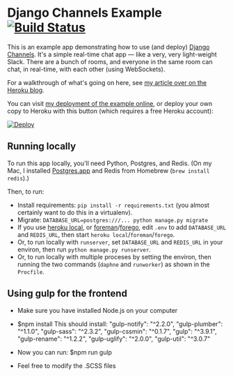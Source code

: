 # Django Channels Example [![Build Status](https://travis-ci.org/jacobian/channels-example.svg?branch=master)](https://travis-ci.org/jacobian/channels-example)

This is an example app demonstrating how to use (and deploy) [Django Channels](http://channels.readthedocs.org/en/latest/). It's a simple real-time chat app — like a very, very light-weight Slack. There are a bunch of rooms, and everyone in the same room can chat, in real-time, with each other (using WebSockets).

For a walkthrough of what's going on here, see [my article over on the Heroku blog](https://blog.heroku.com/archives/2016/3/17/in_deep_with_django_channels_the_future_of_real_time_apps_in_django?).

You can visit [my deployment of the example online](https://django-channels-example.herokuapp.com/), or deploy your own copy to Heroku with this button (which requires a free Heroku account):

[![Deploy](https://www.herokucdn.com/deploy/button.svg)](https://heroku.com/deploy?template=https://github.com/jacobian/channels-example)

## Running locally

To run this app locally, you'll need Python, Postgres, and Redis. (On my Mac, I installed [Postgres.app](http://postgresapp.com/documentation/) and Redis from Homebrew (`brew install redis`).)

Then, to run:

- Install requirements: `pip install -r requirements.txt` (you almost certainly want to do this in a virtualenv).
- Migrate: `DATABASE_URL=postgres:///... python manage.py migrate`
- If you use [heroku local](https://devcenter.heroku.com/articles/heroku-local), or [foreman](https://github.com/ddollar/foreman)/[forego](https://github.com/ddollar/forego), edit `.env` to add `DATABASE_URL` and `REDIS_URL`, then start `heroku local`/`foreman`/`forego`.
- Or, to run locally with `runserver`, set `DATABASE_URL` and `REDIS_URL` in your environ, then run `python manage.py runserver`.
- Or, to run locally with multiple proceses by setting the environ, then running the two commands (`daphne` and `runworker`) as shown in the `Procfile`.

## Using gulp for the frontend

- Make sure you have installed Node.js on your computer
- $npm install
    This should install:
        "gulp-notify": "^2.2.0",
        "gulp-plumber": "^1.1.0",
        "gulp-sass": "^2.3.2",
        "gulp-cssmin": "^0.1.7",
        "gulp": "^3.9.1",
        "gulp-rename": "^1.2.2",
        "gulp-uglify": "^2.0.0",
        "gulp-util": "^3.0.7"

- Now you can run:
        $npm run gulp
- Feel free to modify the .SCSS files
